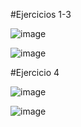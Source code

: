 #Ejercicios 1-3

![image](https://github.com/user-attachments/assets/42ef27a7-eea7-4350-b9d8-11dea7dbc826)

![image](https://github.com/user-attachments/assets/0616c3d2-1da9-410d-bd60-dc7a08497ce4)

#Ejercicio 4

![image](https://github.com/user-attachments/assets/f35900b8-b281-4243-85c6-755fb3e8e06c)

![image](https://github.com/user-attachments/assets/f5dbb8a3-1d6c-49c5-b82e-beff59552d7a)

